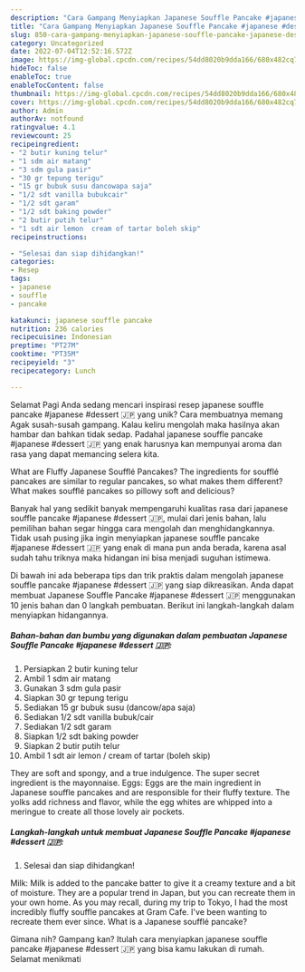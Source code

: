 ```yaml
---
description: "Cara Gampang Menyiapkan Japanese Souffle Pancake #japanese #dessert 🇯🇵 yang Lezat Sekali"
title: "Cara Gampang Menyiapkan Japanese Souffle Pancake #japanese #dessert 🇯🇵 yang Lezat Sekali"
slug: 850-cara-gampang-menyiapkan-japanese-souffle-pancake-japanese-dessert-yang-lezat-sekali
category: Uncategorized
date: 2022-07-04T12:52:16.572Z
image: https://img-global.cpcdn.com/recipes/54dd8020b9dda166/680x482cq70/japanese-souffle-pancake-japanese-dessert-foto-resep-utama.jpg
hideToc: false
enableToc: true
enableTocContent: false
thumbnail: https://img-global.cpcdn.com/recipes/54dd8020b9dda166/680x482cq70/japanese-souffle-pancake-japanese-dessert-foto-resep-utama.jpg
cover: https://img-global.cpcdn.com/recipes/54dd8020b9dda166/680x482cq70/japanese-souffle-pancake-japanese-dessert-foto-resep-utama.jpg
author: Admin
authorAv: notfound
ratingvalue: 4.1
reviewcount: 25
recipeingredient:
- "2 butir kuning telur"
- "1 sdm air matang"
- "3 sdm gula pasir"
- "30 gr tepung terigu"
- "15 gr bubuk susu dancowapa saja"
- "1/2 sdt vanilla bubukcair"
- "1/2 sdt garam"
- "1/2 sdt baking powder"
- "2 butir putih telur"
- "1 sdt air lemon  cream of tartar boleh skip"
recipeinstructions:

- "Selesai dan siap dihidangkan!"
categories:
- Resep
tags:
- japanese
- souffle
- pancake

katakunci: japanese souffle pancake 
nutrition: 236 calories
recipecuisine: Indonesian
preptime: "PT27M"
cooktime: "PT35M"
recipeyield: "3"
recipecategory: Lunch

---
```



Selamat Pagi Anda sedang mencari inspirasi resep japanese souffle pancake #japanese #dessert 🇯🇵 yang unik? Cara membuatnya memang Agak susah-susah gampang. Kalau keliru mengolah maka hasilnya akan hambar dan bahkan tidak sedap. Padahal japanese souffle pancake #japanese #dessert 🇯🇵 yang enak harusnya kan mempunyai aroma dan rasa yang dapat memancing selera kita.


What are Fluffy Japanese Soufflé Pancakes? The ingredients for soufflé pancakes are similar to regular pancakes, so what makes them different? What makes soufflé pancakes so pillowy soft and delicious?

Banyak hal yang sedikit banyak mempengaruhi kualitas rasa dari japanese souffle pancake #japanese #dessert 🇯🇵, mulai dari jenis bahan, lalu pemilihan bahan segar hingga cara mengolah dan menghidangkannya. Tidak usah pusing jika ingin menyiapkan japanese souffle pancake #japanese #dessert 🇯🇵 yang enak di mana pun anda berada, karena asal sudah tahu triknya maka hidangan ini bisa menjadi suguhan istimewa.


Di bawah ini ada beberapa tips dan trik praktis dalam mengolah japanese souffle pancake #japanese #dessert 🇯🇵 yang siap dikreasikan. Anda dapat membuat Japanese Souffle Pancake #japanese #dessert 🇯🇵 menggunakan 10 jenis bahan dan 0 langkah pembuatan. Berikut ini langkah-langkah dalam menyiapkan hidangannya.

<!--inarticleads1-->

##### Bahan-bahan dan bumbu yang digunakan dalam pembuatan Japanese Souffle Pancake #japanese #dessert 🇯🇵:

1. Persiapkan 2 butir kuning telur
1. Ambil 1 sdm air matang
1. Gunakan 3 sdm gula pasir
1. Siapkan 30 gr tepung terigu
1. Sediakan 15 gr bubuk susu (dancow/apa saja)
1. Sediakan 1/2 sdt vanilla bubuk/cair
1. Sediakan 1/2 sdt garam
1. Siapkan 1/2 sdt baking powder
1. Siapkan 2 butir putih telur
1. Ambil 1 sdt air lemon / cream of tartar (boleh skip)


They are soft and spongy, and a true indulgence. The super secret ingredient is the mayonnaise. Eggs: Eggs are the main ingredient in Japanese souffle pancakes and are responsible for their fluffy texture. The yolks add richness and flavor, while the egg whites are whipped into a meringue to create all those lovely air pockets. 

<!--inarticleads2-->

##### Langkah-langkah untuk membuat Japanese Souffle Pancake #japanese #dessert 🇯🇵:


1. Selesai dan siap dihidangkan!

Milk: Milk is added to the pancake batter to give it a creamy texture and a bit of moisture. They are a popular trend in Japan, but you can recreate them in your own home. As you may recall, during my trip to Tokyo, I had the most incredibly fluffy souffle pancakes at Gram Cafe. I&#39;ve been wanting to recreate them ever since. What is a Japanese soufflé pancake? 

Gimana nih? Gampang kan? Itulah cara menyiapkan japanese souffle pancake #japanese #dessert 🇯🇵 yang bisa kamu lakukan di rumah. Selamat menikmati
